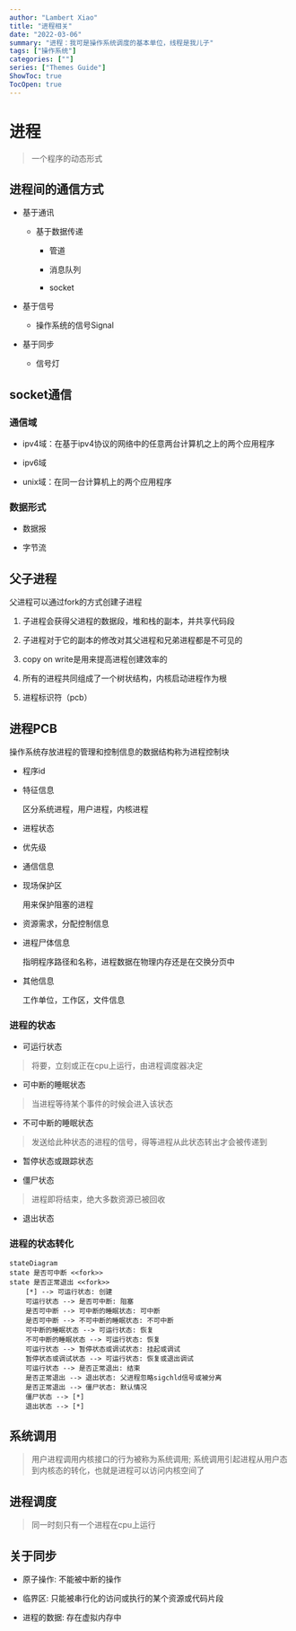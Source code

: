 ```yaml
---
author: "Lambert Xiao"
title: "进程相关"
date: "2022-03-06"
summary: "进程：我可是操作系统调度的基本单位，线程是我儿子"
tags: ["操作系统"]
categories: [""]
series: ["Themes Guide"]
ShowToc: true
TocOpen: true
---
```



# 进程

> 一个程序的动态形式

## 进程间的通信方式

- 基于通讯

    - 基于数据传递

        - 管道

        - 消息队列

        - socket

- 基于信号

    - 操作系统的信号Signal

- 基于同步

    - 信号灯

## socket通信

### 通信域

- ipv4域：在基于ipv4协议的网络中的任意两台计算机之上的两个应用程序

- ipv6域

- unix域：在同一台计算机上的两个应用程序

### 数据形式

- 数据报

- 字节流

## 父子进程

父进程可以通过fork的方式创建子进程

1. 子进程会获得父进程的数据段，堆和栈的副本，并共享代码段

2. 子进程对于它的副本的修改对其父进程和兄弟进程都是不可见的

3. copy on write是用来提高进程创建效率的

4. 所有的进程共同组成了一个树状结构，内核启动进程作为根

5. 进程标识符（pcb）


## 进程PCB

操作系统存放进程的管理和控制信息的数据结构称为进程控制块

- 程序id

- 特征信息

    区分系统进程，用户进程，内核进程

- 进程状态

- 优先级

- 通信信息

- 现场保护区

    用来保护阻塞的进程

- 资源需求，分配控制信息

- 进程尸体信息

    指明程序路径和名称，进程数据在物理内存还是在交换分页中

- 其他信息

    工作单位，工作区，文件信息

### 进程的状态

- 可运行状态

> 将要，立刻或正在cpu上运行，由进程调度器决定

- 可中断的睡眠状态

> 当进程等待某个事件的时候会进入该状态

- 不可中断的睡眠状态

> 发送给此种状态的进程的信号，得等进程从此状态转出才会被传递到

- 暂停状态或跟踪状态

- 僵尸状态

> 进程即将结束，绝大多数资源已被回收

- 退出状态

### 进程的状态转化

```mermaid
stateDiagram
state 是否可中断 <<fork>>
state 是否正常退出 <<fork>>
    [*] --> 可运行状态: 创建
    可运行状态 --> 是否可中断: 阻塞
    是否可中断 --> 可中断的睡眠状态: 可中断
    是否可中断 --> 不可中断的睡眠状态: 不可中断
    可中断的睡眠状态 --> 可运行状态: 恢复
    不可中断的睡眠状态 --> 可运行状态: 恢复
    可运行状态 --> 暂停状态或调试状态: 挂起或调试
    暂停状态或调试状态 --> 可运行状态: 恢复或退出调试
    可运行状态 --> 是否正常退出: 结束
    是否正常退出 --> 退出状态: 父进程忽略sigchld信号或被分离
    是否正常退出 --> 僵尸状态: 默认情况
    僵尸状态 --> [*]
    退出状态 --> [*]
```

## 系统调用

> 用户进程调用内核接口的行为被称为系统调用; 系统调用引起进程从用户态到内核态的转化，也就是进程可以访问内核空间了

## 进程调度

> 同一时刻只有一个进程在cpu上运行

## 关于同步

- 原子操作: 不能被中断的操作

- 临界区: 只能被串行化的访问或执行的某个资源或代码片段

- 进程的数据: 存在虚拟内存中
